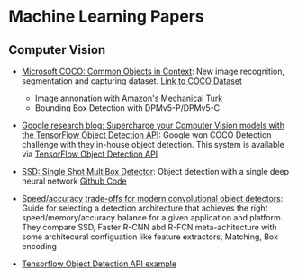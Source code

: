 # Machine Learning Papers

## Computer Vision

* [Microsoft COCO: Common Objects in Context](https://arxiv.org/pdf/1405.0312.pdf): New image recognition, segmentation and capturing dataset. [Link to COCO Dataset](http://mscoco.org/home/)
  * Image annonation with Amazon's Mechanical Turk
  * Bounding Box Detection with DPMv5-P/DPMv5-C
* [Google research blog: Supercharge your Computer Vision models with the TensorFlow Object Detection API](https://research.googleblog.com/2017/06/supercharge-your-computer-vision-models.html): Google won COCO Detection challenge with they in-house object detection. This system is available via [TensorFlow Object Detection API](https://github.com/tensorflow/models/tree/master/object_detection)
* [SSD: Single Shot MultiBox Detector](https://arxiv.org/pdf/1512.02325.pdf): Object detection with a single deep neural network [Github Code](https://github.com/weiliu89/caffe/tree/ssd)
* [Speed/accuracy trade-offs for modern convolutional object detectors](https://arxiv.org/pdf/1611.10012.pdf): Guide for selecting a detection architecture that achieves the right speed/memory/accuracy balance for a given application and platform. They compare SSD, Faster R-CNN abd R-FCN meta-achitecture with some architecural configuation like feature extractors, Matching, Box encoding

* [Tensorflow Object Detection API example](https://cloud.google.com/blog/big-data/2017/06/training-an-object-detector-using-cloud-machine-learning-engine)

